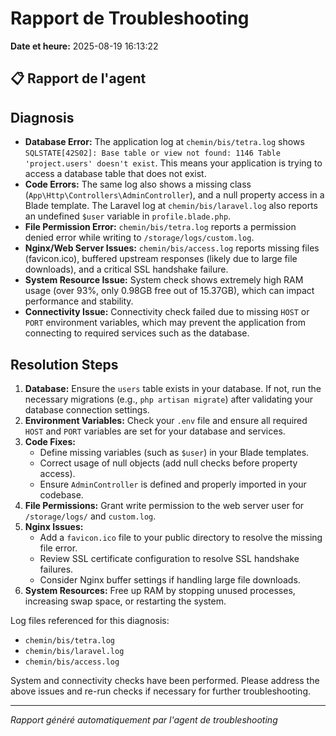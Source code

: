 # Rapport de Troubleshooting

**Date et heure:** 2025-08-19 16:13:22

## 📋 Rapport de l'agent

<h2>Diagnosis</h2>
<ul>
  <li><strong>Database Error:</strong> The application log at <code>chemin/bis/tetra.log</code> shows <code>SQLSTATE[42S02]: Base table or view not found: 1146 Table 'project.users' doesn't exist</code>. This means your application is trying to access a database table that does not exist.</li>
  <li><strong>Code Errors:</strong> The same log also shows a missing class (<code>App\Http\Controllers\AdminController</code>), and a null property access in a Blade template. The Laravel log at <code>chemin/bis/laravel.log</code> also reports an undefined <code>$user</code> variable in <code>profile.blade.php</code>.</li>
  <li><strong>File Permission Error:</strong> <code>chemin/bis/tetra.log</code> reports a permission denied error while writing to <code>/storage/logs/custom.log</code>.</li>
  <li><strong>Nginx/Web Server Issues:</strong> <code>chemin/bis/access.log</code> reports missing files (favicon.ico), buffered upstream responses (likely due to large file downloads), and a critical SSL handshake failure.</li>
  <li><strong>System Resource Issue:</strong> System check shows extremely high RAM usage (over 93%, only 0.98GB free out of 15.37GB), which can impact performance and stability.</li>
  <li><strong>Connectivity Issue:</strong> Connectivity check failed due to missing <code>HOST</code> or <code>PORT</code> environment variables, which may prevent the application from connecting to required services such as the database.</li>
</ul>

<h2>Resolution Steps</h2>
<ol>
  <li><strong>Database:</strong> Ensure the <code>users</code> table exists in your database. If not, run the necessary migrations (e.g., <code>php artisan migrate</code>) after validating your database connection settings.</li>
  <li><strong>Environment Variables:</strong> Check your <code>.env</code> file and ensure all required <code>HOST</code> and <code>PORT</code> variables are set for your database and services.</li>
  <li><strong>Code Fixes:</strong> 
    <ul>
      <li>Define missing variables (such as <code>$user</code>) in your Blade templates.</li>
      <li>Correct usage of null objects (add null checks before property access).</li>
      <li>Ensure <code>AdminController</code> is defined and properly imported in your codebase.</li>
    </ul>
  </li>
  <li><strong>File Permissions:</strong> Grant write permission to the web server user for <code>/storage/logs/</code> and <code>custom.log</code>.</li>
  <li><strong>Nginx Issues:</strong> 
    <ul>
      <li>Add a <code>favicon.ico</code> file to your public directory to resolve the missing file error.</li>
      <li>Review SSL certificate configuration to resolve SSL handshake failures.</li>
      <li>Consider Nginx buffer settings if handling large file downloads.</li>
    </ul>
  </li>
  <li><strong>System Resources:</strong> Free up RAM by stopping unused processes, increasing swap space, or restarting the system.</li>
</ol>

<p>Log files referenced for this diagnosis:</p>
<ul>
  <li><code>chemin/bis/tetra.log</code></li>
  <li><code>chemin/bis/laravel.log</code></li>
  <li><code>chemin/bis/access.log</code></li>
</ul>
<p>System and connectivity checks have been performed. Please address the above issues and re-run checks if necessary for further troubleshooting.</p>

---
*Rapport généré automatiquement par l'agent de troubleshooting*
